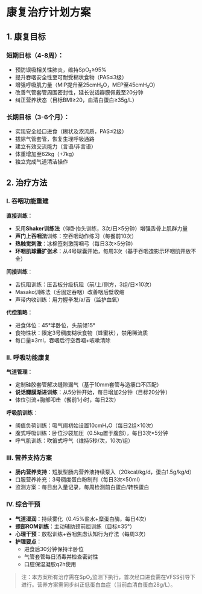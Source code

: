 # 康复治疗计划方案

## 1. 康复目标
### **短期目标（4-8周）**：
- 预防误吸相关性肺炎，维持SpO₂≥95%
- 提升吞咽安全性至可耐受糊状食物（PAS≤3级）
- 增强呼吸肌力量（MIP提升至25cmH₂O，MEP至45cmH₂O）
- 改善气管套管周围密封性，延长说话瓣膜佩戴至20分钟
- 纠正营养状态（目标BMI≥20，血清白蛋白≥35g/L）

### **长期目标（3-6个月）**：
- 实现安全经口进食（糊状及浓流质，PAS≤2级）
- 拔除气管套管，恢复生理呼吸通路
- 建立有效交流能力（言语/非言语）
- 体重增加至62kg（+7kg）
- 独立完成气道清洁操作

## 2. 治疗方法
### Ⅰ. 吞咽功能重建
**直接训练**：
- 采用**Shaker训练法**（仰卧抬头训练，3次/日×5分钟）增强舌骨上肌群力量
- **声门上吞咽法**训练：空吞咽动作练习（每餐前10次）
- **热触觉刺激**：冰棉签刺激腭咽弓（每日3次×5分钟）
- **环咽肌球囊扩张术**：从4号球囊开始，每周3次（基于吞咽造影示环咽肌开放不全）

**间接训练**：
- 舌抗阻训练：压舌板分级抗阻（前/上/侧方，3组/日×10次）
- Masako训练法（舌固定吞咽）改善咽后壁收缩
- 声带内收训练：用力握拳发/a/音（监护血氧）

**代偿策略**：
- 进食体位：45°半卧位，头前倾15°
- 食物性状：限定3号稠度糊状食物（蜂蜜状），禁用稀流质
- 每口量≤3ml，吞咽后行空吞咽+咳嗽清除

### Ⅱ. 呼吸功能康复
**气道管理**：
- 定制硅胶套管解决缝隙漏气（基于10mm套管与造瘘口不匹配）
- **说话瓣膜渐进训练**：从5分钟开始，每日增加2分钟（目标20分钟）
- 体位引流+胸部叩击（餐前1小时，每日2次）

**呼吸肌训练**：
- 阈值负荷训练：吸气阈初始设置10cmH₂O（每日2组×10次）
- 腹式呼吸训练：卧位沙袋加压（0.5kg置于腹部），每日3次×5分钟
- 呼气肌训练：吹笛式呼气（维持5秒/次，10次/组）

### Ⅲ. 营养支持方案
- **肠内营养支持**：短肽型肠内营养液持续泵入（20kcal/kg/d，蛋白1.5g/kg/d）
- 口服营养补充：3号稠度蛋白粉制剂（每日3次×50ml）
- 监测方案：每日出入量记录，每周检测前白蛋白/转铁蛋白

### Ⅳ. 综合干预
- **气道湿润**：持续雾化（0.45%盐水+糜蛋白酶，每日4次）
- **颈部ROM训练**：主动辅助颈前屈训练（目标≥35°）
- **心理干预**：放松训练+吞咽焦虑认知行为疗法（每周3次）
- **护理要点**：
  - 进食后30分钟保持半卧位
  - 气管套管每日消毒并检查密封性
  - 口腔保湿凝胶q2h使用

> 注：本方案所有治疗需在SpO₂监测下执行，首次经口进食需在VFSS引导下进行。营养方案需同步纠正低蛋白血症（当前血清白蛋白28g/L）。